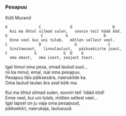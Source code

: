 ### Pesapuu
Külli Murand

    G              C             G                  D
      Kui ma õhtul silmad sulen,   soovin teil hääd ööd.
    G               C          G                D
      Enne veel kui uni tuleb,   mõtlen sellest veel.
    C              D               G              C
      Sinitaevast,   linnulaulust,   päiksekiirte joast,
    C            G            G  D    G
      oma emast,   oma isast, soojast toast.

Igal linnul oma pesa, omad laulud suul...  
nii ka minul, emal, isal oma pesapuu.  
Pesapuu täis päiksesära, naerukilde ka.  
Oma laulud laulan ära seal kõik ma.

Kui ma õhtul silmad sulen, soovin teil` hääd ööd!  
Enne veel, kui uni tuleb, mõtlen sellest veel...  
Igal lapsel on ju vaja oma pesapuud,  
päiksekiiri, naerukaja, laulusuud.

